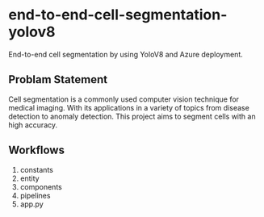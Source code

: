 # end-to-end-cell-segmentation-yolov8

End-to-end cell segmentation by using YoloV8 and Azure deployment.

## Problam Statement

Cell segmentation is a commonly used computer vision technique for medical imaging. With its applications in a variety of topics from disease detection to anomaly detection. This project aims to segment cells with an high accuracy.

## Workflows

1. constants
2. entity
3. components
4. pipelines
5. app.py


